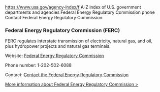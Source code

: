 

https://www.usa.gov/agency-index/f
A-Z index of U.S. government departments and agencies
Federal Energy Regulatory Commission phone
Contact Federal Energy Regulatory Commission

### Federal Energy Regulatory Commission (FERC)

FERC regulates interstate transmission of electricity, natural gas, and oil, plus hydropower projects and natural gas terminals.

Website: [Federal Energy Regulatory Commission](https://www.ferc.gov/)

Phone number: 1-202-502-6088

Contact: [Contact the Federal Energy Regulatory Commission](https://www.ferc.gov/EJ/who-contact)

[More information about Federal Energy Regulatory Commission >](https://www.usa.gov/agencies/federal-energy-regulatory-commission)
